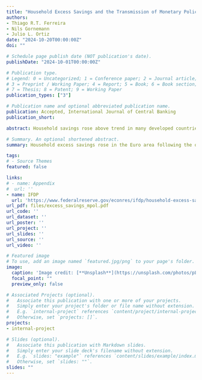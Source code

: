 ```yaml
---
title: "Household Excess Savings and the Transmission of Monetary Policy"
authors:
- Thiago R.T. Ferreira
- Nils Gornemann
- Julio L. Ortiz
date: "2024-10-20T00:00:00Z"
doi: ""

# Schedule page publish date (NOT publication's date).
publishDate: "2024-10-01T00:00:00Z"

# Publication type.
# Legend: 0 = Uncategorized; 1 = Conference paper; 2 = Journal article;
# 3 = Preprint / Working Paper; 4 = Report; 5 = Book; 6 = Book section;
# 7 = Thesis; 8 = Patent; 9 = Working Paper
publication_types: ["3"]

# Publication name and optional abbreviated publication name.
publication: Accepted, International Journal of Central Banking
publication_short: 

abstract: Household savings rose above trend in many developed countries after the onset of COVID-19. Given its link to aggregate consumption, the presence of these ``excess savings’’ has raised questions about their implications for the transmission of monetary policy. Using a panel of euro-area economies and high-frequency monetary policy shocks, we document that household excess savings dampen the effects of monetary policy on economic activity and inflation, especially during the pandemic period. To rationalize our empirical findings, we build a New Keynesian model in which households use savings to self-insure against counter-cyclical unemployment and consumption risk.

# Summary. An optional shortened abstract.
summary: Household excess savings rose in the Euro area following the onset of the COVID-19 pandemic. We show that the presence of these excess savings dampens the transmission of monetary policy.

tags:
# - Source Themes
featured: false

links:
# - name: Appendix
#  url: ''
- name: IFDP 
  url: 'https://www.federalreserve.gov/econres/ifdp/household-excess-savings-and-the-transmission-of-monetary-policy.htm'
url_pdf: files/excess_savings_mpol.pdf
url_code: ''
url_dataset: ''
url_poster: ''
url_project: ''
url_slides: ''
url_source: ''
url_video: ''

# Featured image
# To use, add an image named `featured.jpg/png` to your page's folder. 
image:
  caption: 'Image credit: [**Unsplash**](https://unsplash.com/photos/pLCdAaMFLTE)'
  focal_point: ""
  preview_only: false

# Associated Projects (optional).
#   Associate this publication with one or more of your projects.
#   Simply enter your project's folder or file name without extension.
#   E.g. `internal-project` references `content/project/internal-project/index.md`.
#   Otherwise, set `projects: []`.
projects:
- internal-project

# Slides (optional).
#   Associate this publication with Markdown slides.
#   Simply enter your slide deck's filename without extension.
#   E.g. `slides: "example"` references `content/slides/example/index.md`.
#   Otherwise, set `slides: ""`.
slides: ""
---
```


